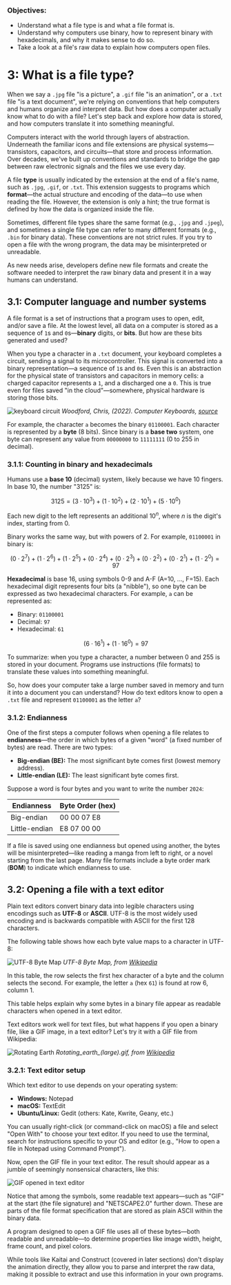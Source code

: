 ### Objectives:
* Understand what a file type is and what a file format is.
* Understand why computers use binary, how to represent binary with hexadecimals, and why it makes sense to do so.
* Take a look at a file's raw data to explain how computers open files.

# 3: What is a file type?

When we say a `.jpg` file "is a picture", a `.gif` file "is an animation", or a `.txt` file "is a text document", we're relying on conventions that help computers and humans organize and interpret data. But how does a computer actually know what to do with a file? Let's step back and explore how data is stored, and how computers translate it into something meaningful.

Computers interact with the world through layers of abstraction. Underneath the familiar icons and file extensions are physical systems—transistors, capacitors, and circuits—that store and process information. Over decades, we've built up conventions and standards to bridge the gap between raw electronic signals and the files we use every day.

A file **type** is usually indicated by the extension at the end of a file's name, such as `.jpg`, `.gif`, or `.txt`. This extension suggests to programs which **format**—the actual structure and encoding of the data—to use when reading the file. However, the extension is only a hint; the true format is defined by how the data is organized inside the file.

Sometimes, different file types share the same format (e.g., `.jpg` and `.jpeg`), and sometimes a single file type can refer to many different formats (e.g., `.bin` for binary data). These conventions are not strict rules. If you try to open a file with the wrong program, the data may be misinterpreted or unreadable.

As new needs arise, developers define new file formats and create the software needed to interpret the raw binary data and present it in a way humans can understand.

## 3.1: Computer language and number systems

A file format is a set of instructions that a program uses to open, edit, and/or save a file. At the lowest level, all data on a computer is stored as a sequence of `1`s and `0`s—**binary** digits, or **bits**. But how are these bits generated and used?

When you type a character in a `.txt` document, your keyboard completes a circuit, sending a signal to its microcontroller. This signal is converted into a binary representation—a sequence of `1`s and `0`s. Even this is an abstraction for the physical state of transistors and capacitors in memory cells: a charged capacitor represents a `1`, and a discharged one a `0`. This is true even for files saved "in the cloud"—somewhere, physical hardware is storing those bits.

![keyboard circuit](images/computer-keyboard-disassemble2.jpg)
*Woodford, Chris, (2022). Computer Keyboards, [source](https://www.explainthatstuff.com/computerkeyboards.html#keys)*

For example, the character `a` becomes the binary `01100001`. Each character is represented by a **byte** (8 bits). Since binary is a **base two** system, one byte can represent any value from `00000000` to `11111111` (0 to 255 in decimal).

### 3.1.1: Counting in binary and hexadecimals

Humans use a **base 10** (decimal) system, likely because we have 10 fingers. In base 10, the number "3125" is:

$$
3125 = (3 \cdot 10^3) + (1 \cdot 10^2) + (2 \cdot 10^1) + (5 \cdot 10^0)
$$

Each new digit to the left represents an additional $10^n$, where $n$ is the digit's index, starting from 0.

Binary works the same way, but with powers of 2. For example, `01100001` in binary is:

$$
(0 \cdot 2^7) + (1 \cdot 2^6) + (1 \cdot 2^5) + (0 \cdot 2^4) + (0 \cdot 2^3) + (0 \cdot 2^2) + (0 \cdot 2^1) + (1 \cdot 2^0) = 97
$$

**Hexadecimal** is base 16, using symbols 0-9 and A-F (A=10, ..., F=15). Each hexadecimal digit represents four bits (a "nibble"), so one byte can be expressed as two hexadecimal characters. For example, `a` can be represented as:

- Binary: `01100001`
- Decimal: `97`
- Hexadecimal: `61`

$$
(6 \cdot 16^1) + (1 \cdot 16^0) = 97
$$

To summarize: when you type a character, a number between 0 and 255 is stored in your document. Programs use instructions (file formats) to translate these values into something meaningful.

So, how does your computer take a large number saved in memory and turn it into a document you can understand? How do text editors know to open a `.txt` file and represent `01100001` as the letter `a`?

### 3.1.2: Endianness

One of the first steps a computer follows when opening a file relates to **endianness**—the order in which bytes of a given "word" (a fixed number of bytes) are read. There are two types:

- **Big-endian (BE):** The most significant byte comes first (lowest memory address).
- **Little-endian (LE):** The least significant byte comes first.

Suppose a word is four bytes and you want to write the number `2024`:

| Endianness   | Byte Order (hex) |
|--------------|------------------|
| Big-endian   | 00 00 07 E8      |
| Little-endian| E8 07 00 00      |

If a file is saved using one endianness but opened using another, the bytes will be misinterpreted—like reading a manga from left to right, or a novel starting from the last page. Many file formats include a byte order mark (**BOM**) to indicate which endianness to use.

## 3.2: Opening a file with a text editor

Plain text editors convert binary data into legible characters using encodings such as **UTF-8** or **ASCII**. UTF-8 is the most widely used encoding and is backwards compatible with ASCII for the first 128 characters.

The following table shows how each byte value maps to a character in UTF-8:

![UTF-8 Byte Map](images/utf8-table.png)
*UTF-8 Byte Map, from [Wikipedia](https://en.wikipedia.org/wiki/UTF-8#Byte_map)*

In this table, the row selects the first hex character of a byte and the column selects the second. For example, the letter `a` (hex `61`) is found at row 6, column 1.

This table helps explain why some bytes in a binary file appear as readable characters when opened in a text editor.

Text editors work well for text files, but what happens if you open a binary file, like a GIF image, in a text editor? Let's try it with a GIF file from Wikipedia:

![Rotating Earth](https://upload.wikimedia.org/wikipedia/commons/2/2c/Rotating_earth_%28large%29.gif)
*Rotating_earth_(large).gif, from [Wikipedia](https://en.wikipedia.org/wiki/GIF)*

### 3.2.1: Text editor setup

Which text editor to use depends on your operating system:

- **Windows:** Notepad
- **macOS:** TextEdit
- **Ubuntu/Linux:** Gedit (others: Kate, Kwrite, Geany, etc.)

You can usually right-click (or command-click on macOS) a file and select "Open With" to choose your text editor. If you need to use the terminal, search for instructions specific to your OS and editor (e.g., "How to open a file in Notepad using Command Prompt").

Now, open the GIF file in your text editor. The result should appear as a jumble of seemingly nonsensical characters, like this:

![GIF opened in text editor](images/gif_txt.png)

Notice that among the symbols, some readable text appears—such as "GIF" at the start (the file signature) and "NETSCAPE2.0" further down. These are parts of the file format specification that are stored as plain ASCII within the binary data.

A program designed to open a GIF file uses all of these bytes—both readable and unreadable—to determine properties like image width, height, frame count, and pixel colors.

While tools like Kaitai and Construct (covered in later sections) don't display the animation directly, they allow you to parse and interpret the raw data, making it possible to extract and use this information in your own programs.